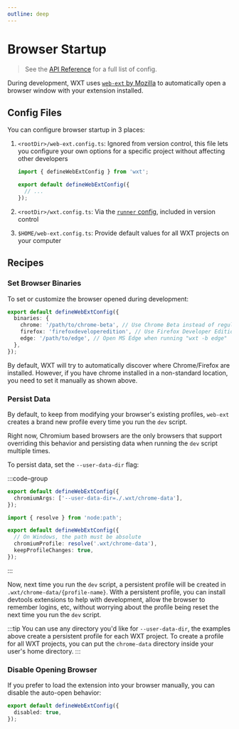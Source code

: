 ```yaml
---
outline: deep
---
```


# Browser Startup

> See the [API Reference](/api/reference/wxt/interfaces/WebExtConfig) for a full list of config.

During development, WXT uses [`web-ext` by Mozilla](https://www.npmjs.com/package/web-ext) to automatically open a browser window with your extension installed.

## Config Files

You can configure browser startup in 3 places:

1. `<rootDir>/web-ext.config.ts`: Ignored from version control, this file lets you configure your own options for a specific project without affecting other developers

   ```ts [web-ext.config.ts]
   import { defineWebExtConfig } from 'wxt';

   export default defineWebExtConfig({
     // ...
   });
   ```

2. `<rootDir>/wxt.config.ts`: Via the [`runner` config](/api/reference/wxt/interfaces/InlineConfig#runner), included in version control
3. `$HOME/web-ext.config.ts`: Provide default values for all WXT projects on your computer

## Recipes

### Set Browser Binaries

To set or customize the browser opened during development:

```ts [web-ext.config.ts]
export default defineWebExtConfig({
  binaries: {
    chrome: '/path/to/chrome-beta', // Use Chrome Beta instead of regular Chrome
    firefox: 'firefoxdeveloperedition', // Use Firefox Developer Edition instead of regular Firefox
    edge: '/path/to/edge', // Open MS Edge when running "wxt -b edge"
  },
});
```

By default, WXT will try to automatically discover where Chrome/Firefox are installed. However, if you have chrome installed in a non-standard location, you need to set it manually as shown above.

### Persist Data

By default, to keep from modifying your browser's existing profiles, `web-ext` creates a brand new profile every time you run the `dev` script.

Right now, Chromium based browsers are the only browsers that support overriding this behavior and persisting data when running the `dev` script multiple times.

To persist data, set the `--user-data-dir` flag:

:::code-group

```ts [Mac/Linux]
export default defineWebExtConfig({
  chromiumArgs: ['--user-data-dir=./.wxt/chrome-data'],
});
```

```ts [Windows]
import { resolve } from 'node:path';

export default defineWebExtConfig({
  // On Windows, the path must be absolute
  chromiumProfile: resolve('.wxt/chrome-data'),
  keepProfileChanges: true,
});
```

:::

Now, next time you run the `dev` script, a persistent profile will be created in `.wxt/chrome-data/{profile-name}`. With a persistent profile, you can install devtools extensions to help with development, allow the browser to remember logins, etc, without worrying about the profile being reset the next time you run the `dev` script.

:::tip
You can use any directory you'd like for `--user-data-dir`, the examples above create a persistent profile for each WXT project. To create a profile for all WXT projects, you can put the `chrome-data` directory inside your user's home directory.
:::

### Disable Opening Browser

If you prefer to load the extension into your browser manually, you can disable the auto-open behavior:

```ts [web-ext.config.ts]
export default defineWebExtConfig({
  disabled: true,
});
```

